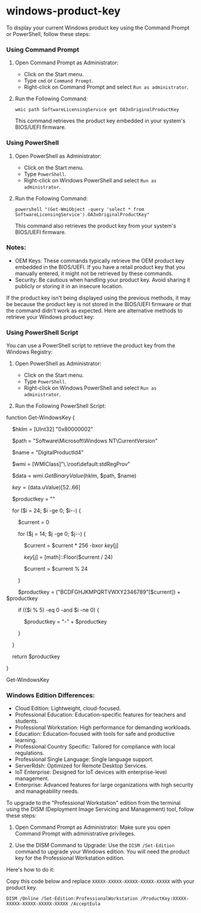 # windows-product-key
To display your current Windows product key using the Command Prompt or PowerShell, follow these steps:

### Using Command Prompt

1.  Open Command Prompt as Administrator:

    -   Click on the Start menu.
    -   Type `cmd` or `Command Prompt`.
    -   Right-click on Command Prompt and select `Run as administrator`.

2.  Run the Following Command:

    `wmic path SoftwareLicensingService get OA3xOriginalProductKey`

    This command retrieves the product key embedded in your system's BIOS/UEFI firmware.

### Using PowerShell

1.  Open PowerShell as Administrator:

    -   Click on the Start menu.
    -   Type `PowerShell`.
    -   Right-click on Windows PowerShell and select `Run as administrator`.

2.  Run the Following Command:

    `powershell "(Get-WmiObject -query 'select * from SoftwareLicensingService').OA3xOriginalProductKey"`

    This command also retrieves the product key from your system's BIOS/UEFI firmware.

### Notes:

-   OEM Keys: These commands typically retrieve the OEM product key embedded in the BIOS/UEFI. If you have a retail product key that you manually entered, it might not be retrieved by these commands.
-   Security: Be cautious when handling your product key. Avoid sharing it publicly or storing it in an insecure location.

If the product key isn't being displayed using the previous methods, it may be because the product key is not stored in the BIOS/UEFI firmware or that the command didn't work as expected. Here are alternative methods to retrieve your Windows product key:

### Using PowerShell Script

You can use a PowerShell script to retrieve the product key from the Windows Registry:

1.  Open PowerShell as Administrator:

    -   Click on the Start menu.
    -   Type `PowerShell`.
    -   Right-click on Windows PowerShell and select `Run as administrator`.

2.  Run the Following PowerShell Script:
   
function Get-WindowsKey {

    $hklm = [UInt32] "0x80000002"

    $path = "Software\Microsoft\Windows NT\CurrentVersion"

    $name = "DigitalProductId4"

    $wmi = [WMIClass]"\\.\root\default:stdRegProv"

    $data = $wmi.GetBinaryValue($hklm, $path, $name)

    $key = ($data.uValue)[52..66]

    $productkey = ""

    for ($i = 24; $i -ge 0; $i--) {

        $current = 0

        for ($j = 14; $j -ge 0; $j--) {

            $current = $current * 256 -bxor $key[$j]

            $key[$j] = [math]::Floor($current / 24)

            $current = $current % 24

        }

        $productkey = ("BCDFGHJKMPQRTVWXY2346789"[$current]) + $productkey

        if (($i % 5) -eq 0 -and $i -ne 0) {

            $productkey = "-" + $productkey

        }

    }

    return $productkey

}

Get-WindowsKey


### Windows Edition Differences:

-   Cloud Edition: Lightweight, cloud-focused.
-   Professional Education: Education-specific features for teachers and students.
-   Professional Workstation: High performance for demanding workloads.
-   Education: Education-focused with tools for safe and productive learning.
-   Professional Country Specific: Tailored for compliance with local regulations.
-   Professional Single Language: Single language support.
-   ServerRdsh: Optimized for Remote Desktop Services.
-   IoT Enterprise: Designed for IoT devices with enterprise-level management.
-   Enterprise: Advanced features for large organizations with high security and manageability needs.

To upgrade to the "Professional Workstation" edition from the terminal using the DISM (Deployment Image Servicing and Management) tool, follow these steps:

1.  Open Command Prompt as Administrator: Make sure you open Command Prompt with administrative privileges.

2.  Use the DISM Command to Upgrade: Use the `DISM /Set-Edition` command to upgrade your Windows edition. You will need the product key for the Professional Workstation edition.

Here's how to do it:

Copy this code below and replace `XXXXX-XXXXX-XXXXX-XXXXX-XXXXX` with your product key.

`DISM /Online /Set-Edition:ProfessionalWorkstation /ProductKey:XXXXX-XXXXX-XXXXX-XXXXX-XXXXX /AcceptEula`
